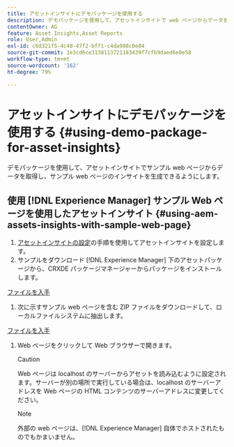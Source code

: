 ```yaml
---
title: アセットインサイトにデモパッケージを使用する
description: デモパッケージを使用して、アセットインサイトで web ページからデータを取得し、web ページのインサイトを生成できるようにします。
contentOwner: AG
feature: Asset Insights,Asset Reports
role: User,Admin
exl-id: c6d321f5-4c48-47f2-bff1-c4da988c0e84
source-git-commit: 1e3cd6ce3138113721183439f7cfb9daed6e0e58
workflow-type: tm+mt
source-wordcount: '162'
ht-degree: 79%

---
```


# アセットインサイトにデモパッケージを使用する {#using-demo-package-for-asset-insights}

デモパッケージを使用して、アセットインサイトでサンプル web ページからデータを取得し、サンプル web ページのインサイトを生成できるようにします。

## 使用 [!DNL Experience Manager] サンプル Web ページを使用したアセットインサイト  {#using-aem-assets-insights-with-sample-web-page}

1. [アセットインサイトの設定](touch-ui-configuring-asset-insights.md)の手順を使用してアセットインサイトを設定します。
1. サンプルをダウンロード [!DNL Experience Manager] 下のアセットパッケージから、CRXDE パッケージマネージャーからパッケージをインストールします。

[ファイルを入手](assets/insightsdemo.zip)

1. 次に示すサンプル web ページを含む ZIP ファイルをダウンロードして、ローカルファイルシステムに抽出します。

[ファイルを入手](assets/demosite.zip)

1. Web ページをクリックして Web ブラウザーで開きます。

   >[!CAUTION]
   >
   >Web ページは localhost のサーバーからアセットを読み込むように設定されます。サーバーが別の場所で実行している場合は、localhost のサーバーアドレスを Web ページの HTML コンテンツのサーバーアドレスに変更してください。

   >[!NOTE]
   >
   >外部の web ページは、[!DNL Experience Manager] 自体でホストされたものでもかまいません。
